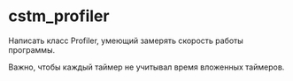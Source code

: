 # cstm_profiler

Написать класс Profiler, умеющий замерять скорость работы программы.

Важно, чтобы каждый таймер не учитывал время вложенных таймеров.
